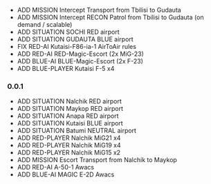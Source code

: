 * ADD MISSION Intercept Transport from Tbilisi to Gudauta
* ADD MISSION Intercept RECON Patrol from Tbilisi to Gudauta (on demand / scalable)
* ADD SITUATION SOCHI RED airport
* ADD SITUATION GUDAUTA BLUE airport
* FIX RED-AI Kutaisi-F86-ia-1 AirToAir rules
* ADD RED-AI RED-Magic-Escort (2x MiG-23)
* ADD BLUE-AI BLUE-Magic-Escort (2x F-23)
* ADD BLUE-PLAYER Kutaisi F-5 x4

### 0.0.1 

* ADD SITUATION Nalchik RED airport
* ADD SITUATION Maykop RED airport
* ADD SITUATION Anapa RED airport
* ADD SITUATION Kutaisi BLUE airport
* ADD SITUATION Batumi NEUTRAL airport
* ADD RED-PLAYER Nalchik MiG21 x4
* ADD RED-PLAYER Nalchik MiG19 x4
* ADD RED-PLAYER Nalchik MiG15 x2
* ADD MISSION Escort Transport from Nalchik to Maykop
* ADD RED-AI A-50-1 Awacs
* ADD BLUE-AI MAGIC E-2D Awacs
